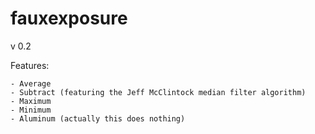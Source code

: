 # fauxexposure


v 0.2

Features:

    - Average
    - Subtract (featuring the Jeff McClintock median filter algorithm)
    - Maximum
    - Minimum
    - Aluminum (actually this does nothing) 